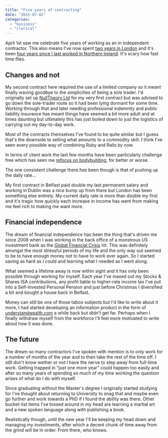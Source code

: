 ```yaml
---
title: "Five years of contracting"
date: "2015-07-02"
categories: 
  - "business"
  - "clerical"
---
```


April 1st saw me celebrate five years of working as an in independent contractor. This also means I've now spent [two years in London](/2013/08/18/contracting-in-london) and it's been [four years since I last worked in Northern Ireland](/2013/03/05/two-years-of-working-away-from-home/). It's scary how fast time flies.

## Changes and not

My second contract here required the use of a limited company so it meant finally waving goodbye to the simplicities of being a sole trader. I'd originally set up [NullTheory Ltd](http://nulltheory.com/) for my very first contract but was advised to go down the sole-trader route so it had been lying dormant for some time. Working through that and later needing professional indemnity and public liability insurance has meant things have seemed a bit more adult and at times daunting but ultimately this has just boiled down to just the logistics of carrying out my day-to-day work.

Most of the contracts themselves I've found to be quite similar but I guess that's the downside to selling what amounts to a commodity skill. I think I've seen every possible way of combining Ruby and Rails by now.

In terms of client work the last few months have been particularly challenge free which has seen me [refocus on bodybuilding](/category/training/), for better or worse.

The one consistent challenge there _has_ been though is that of pushing up the daily rate...

My first contract in Belfast paid double my last permanent salary and working in Dublin was a nice bump up from there but London has been something else entirely. My current daily rate is more than double my first and it's tragic how quickly each increase in income has went from making me feel rich to making me want more.

## Financial independence

The dream of financial independence has been the thing that's driven me since 2008 when I was working in the back office of a monstrous US investment bank as the [Global Financial Crisis](https://en.wikipedia.org/wiki/Financial_crisis_of_2007%E2%80%9308) hit. This was definitely amongst the most stressful periods of my life and the only way out seemed to be to have enough money not to have to work ever again. So I started saving as hard as I could and learning what I needed as I went along.

What seemed a lifetime away is now within sight and it has only been possible through working for myself. Each year I've maxed out my Stocks & Shares ISA contributions, any profit liable to higher-rate income tax I've put into a Self-Invested Personal Pension and just before Christmas I diversified a bit and bought a house back in Belfast.

Money can still be one of those taboo subjects but I'd like to write about it more, I had started developing an information product in the form of [understandwealth.com](http://understandwealth.com) a while back but didn't get far. Perhaps when I finally withdraw myself from the workforce I'll feel more motivated to write about how it was done.

## The future

The dream so many contractors I've spoken with mention is to only work for a number of months of the year and to then take the rest of the time off. I still don't know wether or not I have the nerve to step away from full-time work. Getting trapped in "just one more year" could happen too easily and after so many years of spending so much of my time working the question arises of what do I do with myself.

Since graduating without the Master's degree I originally started studying for I've thought about returning to University to snag that and maybe even go further and work towards a PhD if I found the ability was there. Other bucket-list items I've tossed around in my head are learning a martial art and a new spoken language along with publishing a book.

Realistically though, until the new year I'll be keeping my head down and managing my investments, after which a decent chunk of time away from the grind will be in order. From there, who knows.
